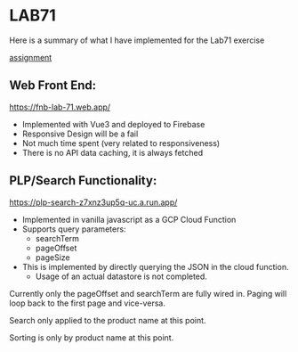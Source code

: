 # LAB71
Here is a summary of what I have implemented for the Lab71 exercise

[assignment](./assignment.md)

## Web Front End:
https://fnb-lab-71.web.app/
  - Implemented with Vue3 and deployed to Firebase
  - Responsive Design will be a fail
  - Not much time spent (very related to responsiveness)
  - There is no API data caching, it is always fetched

## PLP/Search Functionality:
https://plp-search-z7xnz3up5q-uc.a.run.app/
  - Implemented in vanilla javascript as a GCP Cloud Function
  - Supports query parameters:
    - searchTerm
    - pageOffset
    - pageSize
  - This is implemented by directly querying the JSON in the cloud function.
    - Usage of an actual datastore is not completed.


Currently only the pageOffset and searchTerm are fully wired in. Paging will loop back to the first page and vice-versa.

Search only applied to the product name at this point.

Sorting is only by product name at this point.
